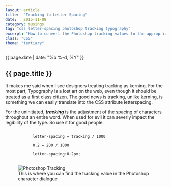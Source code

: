 ```yaml
---
layout: article
title:  "Tracking to Letter Spacing"
date:   2015-11-08
category: musings
tag: "css letter-spacing photoshop tracking typography"
excerpt: "How to convert the Photoshop tracking values to the appropriate letter-spacing value in CSS."
class: "CSS"
theme: "tertiary"
---
```

<section class="header">
	<div class="content">
	<div class="span-3 col empty"></div>
	<div class="span-6 col">
		<p class="post-meta">{{ page.date | date: "%b %-d, %Y" }}</p>
		<h1>{{ page.title }}</h1>
		<p>It makes me said when I see designers treating tracking as kerning. For the most part, Typography is a lost art on the web, even though it should be treated as a first class citizen. The good news is tracking, unlike kerning, is something we can easily translate into the CSS attribute letterspacing.</p>
	</div>
	<div class="span-3 col empty"></div>	
	</div>
</section>
<section class="code continued">
	<div class="content gutters">
	<div class="span-1 col empty"></div>
	<div class="span-6 col">
		<p>For the uninitiated, <strong><em>tracking</em></strong> is the adjustment of the spacing of characters throughout an entire word. When used for evil it can severly impact the legibility of the type. So use it for good people.</p>
		<code>
			letter-spacing = tracking / 1000<br/>
			0.2 = 200 / 1000<br/>
			letter-spacing:0.2px;
		</code>
	</div>
	<aside class="span-4 col">
		<figure>
		<img src="{{ site.baseurl }}/img/loading.gif" data-src="{{ site.baseurl }}/img/musings/tracking.png" alt="Photoshop Tracking"/>
		<figcaption>This is where you can find the tracking value in the Photoshop character dialogue</figcaption>
	</figure>
	</aside>	
	<div class="span-1 col empty"></div>	
	</div>
		<div class="divider"></div>	
</section>